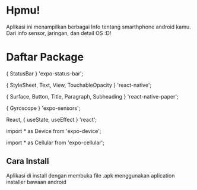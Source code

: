 # Hpmu!

Aplikasi ini menampilkan berbagai Info tentang smarthphone android kamu. Dari info sensor, jaringan, dan detail OS :D!


# Daftar Package 
{ StatusBar } 'expo-status-bar';

{ StyleSheet, Text, View, TouchableOpacity } 'react-native';

{ Surface, Button, Title, Paragraph, Subheading } 'react-native-paper';

{ Gyroscope } 'expo-sensors';

React, { useState, useEffect } 'react';

import  *  as  Device  from  'expo-device';

import  *  as  Cellular  from  'expo-cellular';


## Cara Install

Aplikasi di install dengan membuka file .apk menggunakan aplication installer bawaan android
